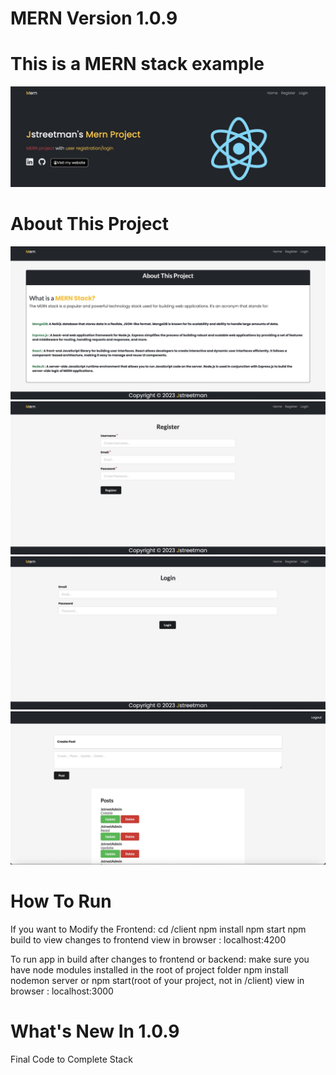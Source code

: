 # MERN Version 1.0.9

# This is a MERN stack example

![showcase](showcase.jpeg)

# About This Project

![about](about.jpeg)
![about](register.jpeg)
![about](login.jpeg)
![about](crud.jpeg)

# How To Run

If you want to Modify the Frontend:
cd /client
npm install
npm start
npm build to view changes to frontend
view in browser : localhost:4200

To run app in build after changes to frontend or backend:
make sure you have node modules installed in the root of project folder
npm install
nodemon server or npm start(root of your project, not in /client)
view in browser : localhost:3000

# What's New In 1.0.9

Final Code to Complete Stack

